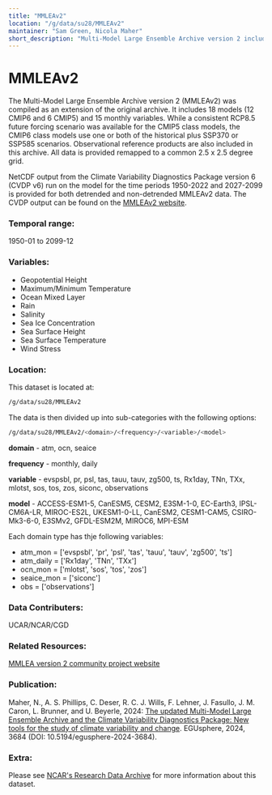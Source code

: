 ```yaml
---
title: "MMLEAv2"
location: "/g/data/su28/MMLEAv2"
maintainer: "Sam Green, Nicola Maher"
short_description: "Multi-Model Large Ensemble Archive version 2 includes 18 models from the CMIP project in a 2.5 degree grid."
---
```


# MMLEAv2

The Multi-Model Large Ensemble Archive version 2 (MMLEAv2) was compiled as an extension of the original archive. It includes 18 models (12 CMIP6 and 6 CMIP5) and 15 monthly variables. While a consistent RCP8.5 future forcing scenario was available for the CMIP5 class models, the CMIP6 class models use one or both of the historical plus SSP370 or SSP585 scenarios. Observational reference products are also included in this archive. All data is provided remapped to a common 2.5 x 2.5 degree grid.

NetCDF output from the Climate Variability Diagnostics Package version 6 (CVDP v6) run on the model for the time periods 1950-2022 and 2027-2099 is provided for both detrended and non-detrended MMLEAv2 data. The CVDP output can be found on the [MMLEAv2 website](https://www.cesm.ucar.edu/community-projects/mmlea/v2).

### Temporal range:

1950-01 to 2099-12

### Variables:

- Geopotential Height
- Maximum/Minimum Temperature
- Ocean Mixed Layer
- Rain
- Salinity
- Sea Ice Concentration
- Sea Surface Height
- Sea Surface Temperature
- Wind Stress

### Location:

This dataset is located at:

```bash
/g/data/su28/MMLEAv2
```

The data is then divided up into sub-categories with the following options:

```bash
/g/data/su28/MMLEAv2/<domain>/<frequency>/<variable>/<model>
```

**domain** - atm, ocn, seaice

**frequency** - monthly, daily

**variable** - evspsbl, pr, psl, tas, tauu, tauv, zg500, ts, Rx1day, TNn, TXx, mlotst, sos, tos, zos, siconc, observations

**model** - ACCESS-ESM1-5, CanESM5, CESM2, E3SM-1-0, EC-Earth3, IPSL-CM6A-LR, MIROC-ES2L, UKESM1-0-LL, CanESM2, CESM1-CAM5, CSIRO-Mk3-6-0, E3SMv2, GFDL-ESM2M, MIROC6, MPI-ESM


Each domain type has thje following variables:

- atm_mon = ['evspsbl', 'pr', 'psl', 'tas', 'tauu', 'tauv', 'zg500', 'ts']
- atm_daily = ['Rx1day', 'TNn', 'TXx']
- ocn_mon = ['mlotst', 'sos', 'tos', 'zos']
- seaice_mon = ['siconc']
- obs = ['observations']

### Data Contributers:

UCAR/NCAR/CGD

### Related Resources:

[MMLEA version 2 community project website](https://www.cesm.ucar.edu/community-projects/mmlea/v2)

### Publication:

Maher, N., A. S. Phillips, C. Deser, R. C. J. Wills, F. Lehner, J. Fasullo, J. M. Caron, L. Brunner, and U. Beyerle, 2024: [The updated Multi-Model Large Ensemble Archive and the Climate Variability Diagnostics Package: New tools for the study of climate variability and change](https://egusphere.copernicus.org/preprints/2024/egusphere-2024-3684/). EGUsphere, 2024, 3684 (DOI: 10.5194/egusphere-2024-3684).


### Extra:

Please see [NCAR's Research
Data Archive](https://rda.ucar.edu/datasets/d651039/#) for more information about this dataset.